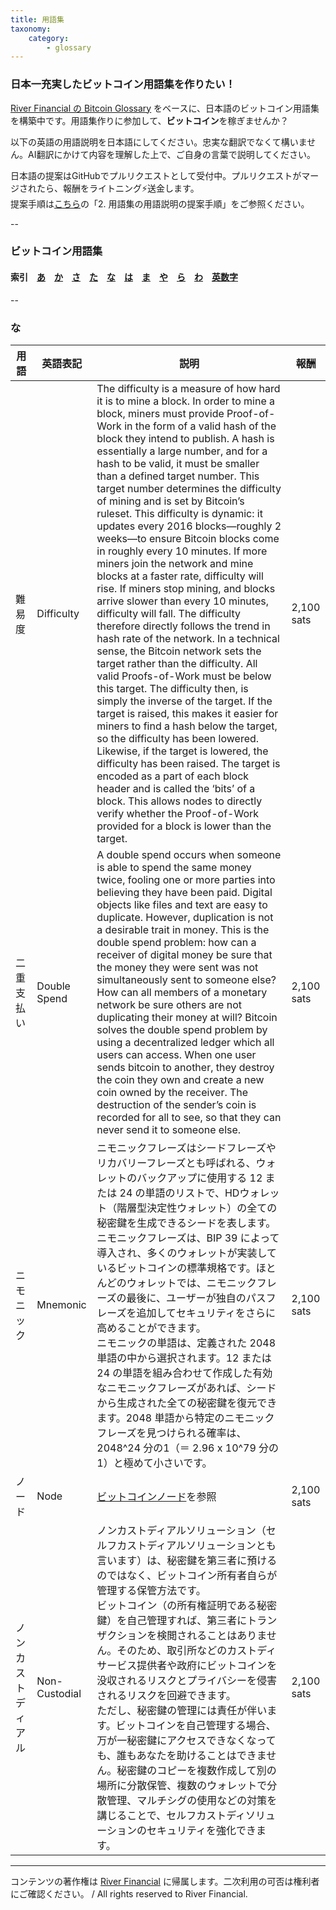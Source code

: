 ```yaml
---
title: 用語集
taxonomy:
    category:
        - glossary
---
```


### 日本一充実したビットコイン用語集を作りたい！

[River Financial の Bitcoin Glossary](https://river.com/learn/terms/) をベースに、日本語のビットコイン用語集を構築中です。用語集作りに参加して、**ビットコイン**を稼ぎませんか？

以下の英語の用語説明を日本語にしてください。忠実な翻訳でなくて構いません。AI翻訳にかけて内容を理解した上で、ご自身の言葉で説明してください。

日本語の提案はGitHubでプルリクエストとして受付中。プルリクエストがマージされたら、報酬をライトニング⚡️送金します。<br>
提案手順は[こちら](https://github.com/lostinbitcoin/categories/wiki)の「2. 用語集の用語説明の提案手順」をご参照ください。

--
### ビットコイン用語集
#### 索引　[あ](http://lostinbitcoin.jp.testrs.jp/staging/glossary/glossary-a/#a)　[か](http://lostinbitcoin.jp.testrs.jp/staging/glossary/glossary-ka/#ka)　[さ](http://lostinbitcoin.jp.testrs.jp/staging/glossary/glossary-sa/#sa)　[た](http://lostinbitcoin.jp.testrs.jp/staging/glossary/glossary-ta/#ta)　[な](http://lostinbitcoin.jp.testrs.jp/staging/glossary/glossary-na/#na)　[は](http://lostinbitcoin.jp.testrs.jp/staging/glossary/glossary-ha/#ha)　[ま](http://lostinbitcoin.jp.testrs.jp/staging/glossary/glossary-ma/#ma)　[や](http://lostinbitcoin.jp.testrs.jp/staging/glossary/glossary-ya/#ya)　[ら](http://lostinbitcoin.jp.testrs.jp/staging/glossary/glossary-ra/#ra)　</a>[わ](http://lostinbitcoin.jp.testrs.jp/staging/glossary/glossary-wa/#wa)　[英数字](http://lostinbitcoin.jp.testrs.jp/staging/glossary/glossary-number/#number)
--

### <a id="na"></a>な

|  用語  |  英語表記  |  説明  |  報酬  |
| ---- | ---- | ---- |---- |
|難易度| Difficulty|<a id="difficulty"></a>The difficulty is a measure of how hard it is to mine a block. In order to mine a block, miners must provide Proof-of-Work in the form of a valid hash of the block they intend to publish. A hash is essentially a large number, and for a hash to be valid, it must be smaller than a defined target number. This target number determines the difficulty of mining and is set by Bitcoin’s ruleset. This difficulty is dynamic: it updates every 2016 blocks—roughly 2 weeks—to ensure Bitcoin blocks come in roughly every 10 minutes. If more miners join the network and mine blocks at a faster rate, difficulty will rise. If miners stop mining, and blocks arrive slower than every 10 minutes, difficulty will fall. The difficulty therefore directly follows the trend in hash rate of the network. In a technical sense, the Bitcoin network sets the target rather than the difficulty. All valid Proofs-of-Work must be below this target. The difficulty then, is simply the inverse of the target. If the target is raised, this makes it easier for miners to find a hash below the target, so the difficulty has been lowered. Likewise, if the target is lowered, the difficulty has been raised. The target is encoded as a part of each block header and is called the ‘bits’ of a block. This allows nodes to directly verify whether the Proof-of-Work provided for a block is lower than the target.| 2,100 sats  |
|二重支払い| Double Spend |<a id="double_spend"></a>A double spend occurs when someone is able to spend the same money twice, fooling one or more parties into believing they have been paid. Digital objects like files and text are easy to duplicate. However, duplication is not a desirable trait in money. This is the double spend problem: how can a receiver of digital money be sure that the money they were sent was not simultaneously sent to someone else? How can all members of a monetary network be sure others are not duplicating their money at will? Bitcoin solves the double spend problem by using a decentralized ledger which all users can access. When one user sends bitcoin to another, they destroy the coin they own and create a new coin owned by the receiver. The destruction of the sender’s coin is recorded for all to see, so that they can never send it to someone else.| 2,100 sats  |
|ニモニック| Mnemonic|<a id="mnemonic"></a>ニモニックフレーズはシードフレーズやリカバリーフレーズとも呼ばれる、ウォレットのバックアップに使用する 12 または 24 の単語のリストで、HDウォレット（階層型決定性ウォレット）の全ての秘密鍵を生成できるシードを表します。<br>ニモニックフレーズは、BIP 39 によって導入され、多くのウォレットが実装しているビットコインの標準規格です。ほとんどのウォレットでは、ニモニックフレーズの最後に、ユーザーが独自のパスフレーズを追加してセキュリティをさらに高めることができます。<br>ニモニックの単語は、定義された 2048 単語の中から選択されます。12 または 24 の単語を組み合わせて作成した有効なニモニックフレーズがあれば、シードから生成された全ての秘密鍵を復元できます。2048 単語から特定のニモニックフレーズを見つけられる確率は、2048^24 分の1（＝ 2.96 x 10^79 分の1）と極めて小さいです。| 2,100 sats  |
|ノード|  Node |  <a id="node"></a>[ビットコインノード](http://lostinbitcoin.jp.testrs.jp/staging/glossary/glossary-ha/#bitcoin_node)を参照 | 2,100 sats  |
|ノンカストディアル| Non-Custodial | <a id="non_custodial"></a>ノンカストディアルソリューション（セルフカストディアルソリューションとも言います）は、秘密鍵を第三者に預けるのではなく、ビットコイン所有者自らが管理する保管方法です。<br>ビットコイン（の所有権証明である秘密鍵）を自己管理すれば、第三者にトランザクションを検閲されることはありません。そのため、取引所などのカストディサービス提供者や政府にビットコインを没収されるリスクとプライバシーを侵害されるリスクを回避できます。<br>ただし、秘密鍵の管理には責任が伴います。ビットコインを自己管理する場合、万が一秘密鍵にアクセスできなくなっても、誰もあなたを助けることはできません。秘密鍵のコピーを複数作成して別の場所に分散保管、複数のウォレットで分散管理、マルチシグの使用などの対策を講じることで、セルフカストディソリューションのセキュリティを強化できます。 | 2,100 sats  |

---
コンテンツの著作権は [River Financial](https://river.com/) に帰属します。二次利用の可否は権利者にご確認ください。 / All rights reserved to River Financial.

